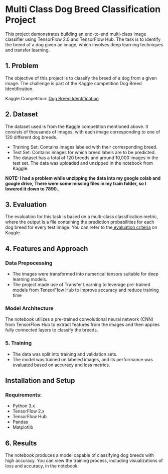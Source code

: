 # Multi Class Dog Breed Classification Project
This project demonstrates building an end-to-end multi-class image classifier using TensorFlow 2.0 and TensorFlow Hub. The task is to identify the breed of a dog given an image, which involves deep learning techniques and transfer learning.

## 1. Problem
The objective of this project is to classify the breed of a dog from a given image. The challenge is part of the Kaggle competition Dog Breed Identification.

Kaggle Competition: [Dog Breed Identification](https://www.kaggle.com/c/dog-breed-identification/overview)

## 2. Dataset
The dataset used is from the Kaggle competition mentioned above. It consists of thousands of images, with each image corresponding to one of 120 different dog breeds.

* Training Set: Contains images labeled with their corresponding breed.
* Test Set: Contains images for which breed labels are to be predicted.
* The dataset has a total of 120 breeds and around 10,000 images in the test set.
The data was uploaded and unzipped in the notebook from Kaggle.

**NOTE: I had a problem while unzipping the data into my google colab and google drive, There were some missing files in my train folder, so I lowered it down to 7890..**

## 3. Evaluation
The evaluation for this task is based on a multi-class classification metric, where the output is a file containing the prediction probabilities for each dog breed for every test image. You can refer to the[ evaluation criteria](https://www.kaggle.com/c/dog-breed-identification/overview/evaluation) on Kaggle.

## 4. Features and Approach
### Data Prepocessing
* The images were transformed into numerical tensors suitable for deep learning models.
* The project made use of Transfer Learning to leverage pre-trained models from TensorFlow Hub to improve accuracy and reduce training time

### Model Architecture
The notebook utilizes a pre-trained convolutional neural network (CNN) from TensorFlow Hub to extract features from the images and then applies fully connected layers to classify the breeds.

### 5. Training
* The data was split into training and validation sets.
* The model was trained on labeled images, and its performance was evaluated based on accuracy and loss metrics.

## Installation and Setup
### Requirements:
* Python 3.x
* TensorFlow 2.x
* TensorFlow Hub
* Pandas
* Matplotlib

## 6. Results
The notebook produces a model capable of classifying dog breeds with high accuracy. You can view the training process, including visualizations of loss and accuracy, in the notebook.
